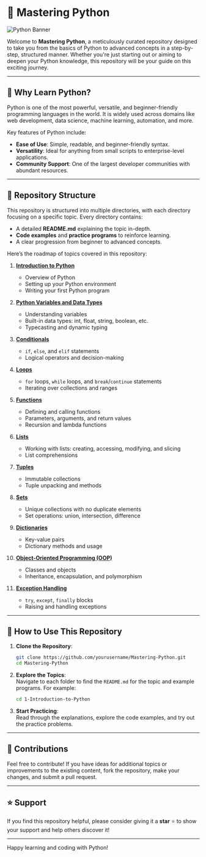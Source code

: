 # 🐍 Mastering Python  
![Python Banner](https://static.placementpreparation.io/cdn-cgi/image/metadata=keep/aptitude-images/aptitude/category/v2/png/python-mcq-desktop-banner.png)  

Welcome to **Mastering Python**, a meticulously curated repository designed to take you from the basics of Python to advanced concepts in a step-by-step, structured manner. Whether you're just starting out or aiming to deepen your Python knowledge, this repository will be your guide on this exciting journey.

---

## 🌟 Why Learn Python?  

Python is one of the most powerful, versatile, and beginner-friendly programming languages in the world. It is widely used across domains like web development, data science, machine learning, automation, and more.  

Key features of Python include:  
- **Ease of Use**: Simple, readable, and beginner-friendly syntax.  
- **Versatility**: Ideal for anything from small scripts to enterprise-level applications.  
- **Community Support**: One of the largest developer communities with abundant resources.  

---

## 📂 Repository Structure  

This repository is structured into multiple directories, with each directory focusing on a specific topic. Every directory contains:  

- A detailed **README.md** explaining the topic in-depth.  
- **Code examples** and **practice programs** to reinforce learning.  
- A clear progression from beginner to advanced concepts.  

Here’s the roadmap of topics covered in this repository:  

1. **[Introduction to Python](./1-Introduction-to-Python)**  
   - Overview of Python  
   - Setting up your Python environment  
   - Writing your first Python program  

2. **[Python Variables and Data Types](./2-Python-Variables-and-Data-Types)**  
   - Understanding variables  
   - Built-in data types: int, float, string, boolean, etc.  
   - Typecasting and dynamic typing  

3. **[Conditionals](./3-Conditionals)**  
   - `if`, `else`, and `elif` statements  
   - Logical operators and decision-making  

4. **[Loops](./4-Loops)**  
   - `for` loops, `while` loops, and `break`/`continue` statements  
   - Iterating over collections and ranges  

5. **[Functions](./5-Functions)**  
   - Defining and calling functions  
   - Parameters, arguments, and return values  
   - Recursion and lambda functions  

6. **[Lists](./6-Lists)**  
   - Working with lists: creating, accessing, modifying, and slicing  
   - List comprehensions  

7. **[Tuples](./7-Tuples)**  
   - Immutable collections  
   - Tuple unpacking and methods  

8. **[Sets](./8-Sets)**  
   - Unique collections with no duplicate elements  
   - Set operations: union, intersection, difference  

9. **[Dictionaries](./9-Dictionaries)**  
   - Key-value pairs  
   - Dictionary methods and usage  

10. **[Object-Oriented Programming (OOP)](./10-OOPS)**  
    - Classes and objects  
    - Inheritance, encapsulation, and polymorphism  

11. **[Exception Handling](./11-Exception-Handling)**  
    - `try`, `except`, `finally` blocks  
    - Raising and handling exceptions  

---

## 🚀 How to Use This Repository  

1. **Clone the Repository**:  
   ```bash  
   git clone https://github.com/yourusername/Mastering-Python.git  
   cd Mastering-Python  
   ```  

2. **Explore the Topics**:  
   Navigate to each folder to find the `README.md` for the topic and example programs. For example:  
   ```bash  
   cd 1-Introduction-to-Python  
   ```  

3. **Start Practicing**:  
   Read through the explanations, explore the code examples, and try out the practice problems.  

---

## 🤝 Contributions  

Feel free to contribute! If you have ideas for additional topics or improvements to the existing content, fork the repository, make your changes, and submit a pull request.  

---

## ⭐ Support  

If you find this repository helpful, please consider giving it a **star** ⭐ to show your support and help others discover it!  

---

Happy learning and coding with Python!  
